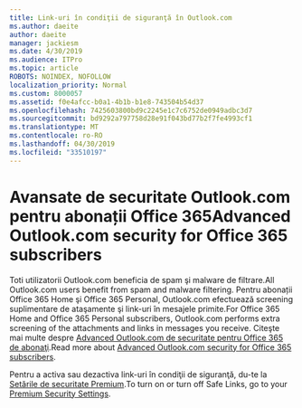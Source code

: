 ```yaml
---
title: Link-uri în condiţii de siguranţă în Outlook.com
ms.author: daeite
author: daeite
manager: jackiesm
ms.date: 4/30/2019
ms.audience: ITPro
ms.topic: article
ROBOTS: NOINDEX, NOFOLLOW
localization_priority: Normal
ms.custom: 8000057
ms.assetid: f0e4afcc-b0a1-4b1b-b1e8-743504b54d37
ms.openlocfilehash: 7425603800bd9c2245e1c7c6752de0949adbc3d7
ms.sourcegitcommit: bd9292a797758d28e91f043bd77b2f7fe4993cf1
ms.translationtype: MT
ms.contentlocale: ro-RO
ms.lasthandoff: 04/30/2019
ms.locfileid: "33510197"
---
```

# <a name="advanced-outlookcom-security-for-office-365-subscribers"></a><span data-ttu-id="615ec-102">Avansate de securitate Outlook.com pentru abonații Office 365</span><span class="sxs-lookup"><span data-stu-id="615ec-102">Advanced Outlook.com security for Office 365 subscribers</span></span>

<span data-ttu-id="615ec-103">Toti utilizatorii Outlook.com beneficia de spam şi malware de filtrare.</span><span class="sxs-lookup"><span data-stu-id="615ec-103">All Outlook.com users benefit from spam and malware filtering.</span></span> <span data-ttu-id="615ec-104">Pentru abonații Office 365 Home şi Office 365 Personal, Outlook.com efectuează screening suplimentare de ataşamente şi link-uri în mesajele primite.</span><span class="sxs-lookup"><span data-stu-id="615ec-104">For Office 365 Home and Office 365 Personal subscribers, Outlook.com performs extra screening of the attachments and links in messages you receive.</span></span> <span data-ttu-id="615ec-105">Citeşte mai multe despre [Advanced Outlook.com de securitate pentru Office 365 de abonaţi](https://support.office.com/article/882d2243-eab9-4545-a58a-b36fee4a46e2).</span><span class="sxs-lookup"><span data-stu-id="615ec-105">Read more about [Advanced Outlook.com security for Office 365 subscribers](https://support.office.com/article/882d2243-eab9-4545-a58a-b36fee4a46e2).</span></span>

<span data-ttu-id="615ec-106">Pentru a activa sau dezactiva link-uri în condiţii de siguranţă, du-te la [Setările de securitate Premium](https://outlook.live.com/mail/options/premium/security).</span><span class="sxs-lookup"><span data-stu-id="615ec-106">To turn on or turn off Safe Links, go to your [Premium Security Settings](https://outlook.live.com/mail/options/premium/security).</span></span>